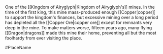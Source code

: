 One of the <span class="political-bodies-places">[[Kingdom of Airyglyph|Kingdom of Airyglyph's]]</span> mines.
In the time of the first king, this mine mass-produced enough <span class="miscellaneous">[[Copper|copper]]</span> to support the kingdom's finances, but excessive mining over a long period has depleted all the <span class="miscellaneous">[[Copper Ore|copper ore]]</span> except for remnants very deep in the mine.
To make matters worse, fifteen years ago, many flying <span class="races">[[Dragon|dragons]]</span> made this mine their home, preventing all but the most foolhardy from ever visiting the place.

#PlaceName